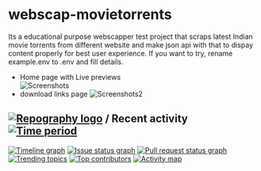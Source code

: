 # webscap-movietorrents
Its a educational purpose webscapper test project that scraps latest Indian movie torrents  from different website and make json api with that to dispay content properly for best user experience. If you want to try, rename example.env to .env and fill details.

- Home page with Live previews  
![Screenshots](https://github.com/sudheerneo/webscrap-movies/blob/main/webscrapmoviesweb.png?raw=true)
- download links page
![Screenshots2](https://github.com/sudheerneo/webscrap-movies/blob/main/webscrapmoviesdownload.png?raw=true)


## [![Repography logo](https://images.repography.com/logo.svg)](https://repography.com) / Recent activity [![Time period](https://images.repography.com/35428199/sudheerneo/webscap-movietorrents/recent-activity/_60p67ceJg9uDcp4I6oS1ga0ww3UX_SDz6XckpH1zH8/S_1FJNaXYzusVjlJNwNjU9SfwUPEAN4xt9UsudbHVNk_badge.svg)](https://repography.com)
[![Timeline graph](https://images.repography.com/35428199/sudheerneo/webscap-movietorrents/recent-activity/_60p67ceJg9uDcp4I6oS1ga0ww3UX_SDz6XckpH1zH8/S_1FJNaXYzusVjlJNwNjU9SfwUPEAN4xt9UsudbHVNk_timeline.svg)](https://github.com/sudheerneo/webscap-movietorrents/commits)
[![Issue status graph](https://images.repography.com/35428199/sudheerneo/webscap-movietorrents/recent-activity/_60p67ceJg9uDcp4I6oS1ga0ww3UX_SDz6XckpH1zH8/S_1FJNaXYzusVjlJNwNjU9SfwUPEAN4xt9UsudbHVNk_issues.svg)](https://github.com/sudheerneo/webscap-movietorrents/issues)
[![Pull request status graph](https://images.repography.com/35428199/sudheerneo/webscap-movietorrents/recent-activity/_60p67ceJg9uDcp4I6oS1ga0ww3UX_SDz6XckpH1zH8/S_1FJNaXYzusVjlJNwNjU9SfwUPEAN4xt9UsudbHVNk_prs.svg)](https://github.com/sudheerneo/webscap-movietorrents/pulls)
[![Trending topics](https://images.repography.com/35428199/sudheerneo/webscap-movietorrents/recent-activity/_60p67ceJg9uDcp4I6oS1ga0ww3UX_SDz6XckpH1zH8/S_1FJNaXYzusVjlJNwNjU9SfwUPEAN4xt9UsudbHVNk_words.svg)](https://github.com/sudheerneo/webscap-movietorrents/commits)
[![Top contributors](https://images.repography.com/35428199/sudheerneo/webscap-movietorrents/recent-activity/_60p67ceJg9uDcp4I6oS1ga0ww3UX_SDz6XckpH1zH8/S_1FJNaXYzusVjlJNwNjU9SfwUPEAN4xt9UsudbHVNk_users.svg)](https://github.com/sudheerneo/webscap-movietorrents/graphs/contributors)
[![Activity map](https://images.repography.com/35428199/sudheerneo/webscap-movietorrents/recent-activity/_60p67ceJg9uDcp4I6oS1ga0ww3UX_SDz6XckpH1zH8/S_1FJNaXYzusVjlJNwNjU9SfwUPEAN4xt9UsudbHVNk_map.svg)](https://github.com/sudheerneo/webscap-movietorrents/commits)

